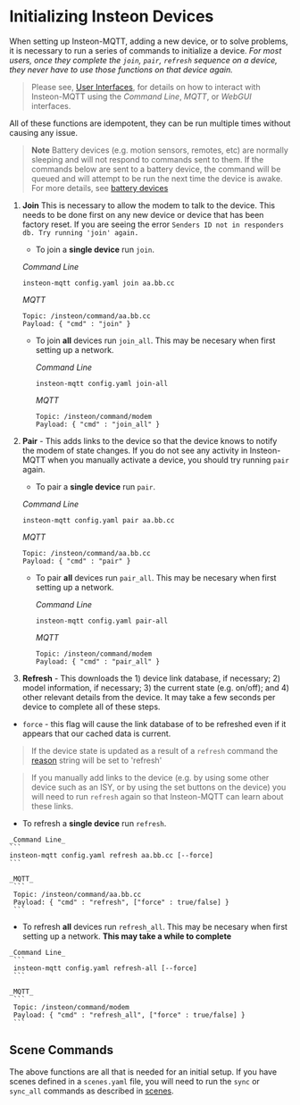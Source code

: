 # Initializing Insteon Devices

When setting up Insteon-MQTT, adding a new device, or to solve problems, it is necessary to run a series of commands to initialize a device.  _For most users, once they complete the `join`, `pair`, `refresh` sequence on a device, they never have to use those functions on that device again._

> Please see, [User Interfaces](user_interface.md), for details on how to interact with Insteon-MQTT using the _Command Line_, _MQTT_, or _WebGUI_ interfaces.

All of these functions are idempotent, they can be run multiple times without causing any issue.

> __Note__ Battery devices (e.g. motion sensors, remotes, etc) are normally sleeping and will not respond to commands sent to them.  If the commands below are sent to a battery device, the command will be queued and will attempt to be run the next time the device is awake. For more details, see [battery devices](battery_devices.md)

1. __Join__ This is necessary to allow the modem to talk to the device.  This needs to be done first on any new device or device that has been factory reset.  If you are seeing the error `Senders ID not in responders db. Try running 'join' again.`
   - To join a __single device__ run `join`.

    _Command Line_
    ```
    insteon-mqtt config.yaml join aa.bb.cc
    ```
    _MQTT_
    ```
    Topic: /insteon/command/aa.bb.cc
    Payload: { "cmd" : "join" }
    ```

   - To join __all__ devices run `join_all`.  This may be necesary when first setting up a network.

     _Command Line_
     ```
     insteon-mqtt config.yaml join-all
     ```
     _MQTT_
     ```
     Topic: /insteon/command/modem
     Payload: { "cmd" : "join_all" }
     ```

2. __Pair__ - This adds links to the device so that the device knows to notify the modem of state changes.  If you do not see any activity in Insteon-MQTT when you manually activate a device, you should try running `pair` again.

   - To pair a __single device__ run `pair`.

    _Command Line_
    ```
    insteon-mqtt config.yaml pair aa.bb.cc
    ```
    _MQTT_
    ```
    Topic: /insteon/command/aa.bb.cc
    Payload: { "cmd" : "pair" }
    ```

   - To pair __all__ devices run `pair_all`.  This may be necesary when first setting up a network.

      _Command Line_
      ```
      insteon-mqtt config.yaml pair-all
      ```
      _MQTT_
      ```
      Topic: /insteon/command/modem
      Payload: { "cmd" : "pair_all" }
      ```

3. __Refresh__ - This downloads the 1) device link database, if necessary; 2) model information, if necessary; 3) the current state (e.g. on/off); and 4) other relevant details from the device.  It may take a few seconds per device to complete all of these steps.
  - `force` - this flag will cause the link database of to be refreshed even if it appears that our cached data is current.

  >If the device state is updated as a result of a `refresh` command the [reason](reason.md) string will be set to 'refresh'

 > If you manually add links to the device (e.g. by using some other device such as an ISY, or by using the set buttons on the device) you will need to run `refresh` again so that Insteon-MQTT can learn about these links.

   - To refresh a __single device__ run `refresh`.

    _Command Line_
    ```
    insteon-mqtt config.yaml refresh aa.bb.cc [--force]
    ```

    _MQTT_
     ```
     Topic: /insteon/command/aa.bb.cc
     Payload: { "cmd" : "refresh", ["force" : true/false] }
     ```

   - To refresh __all__ devices run `refresh_all`.  This may be necesary when first setting up a network.  __This may take a while to complete__

    _Command Line_
     ```
     insteon-mqtt config.yaml refresh-all [--force]
     ```

    _MQTT_
     ```
     Topic: /insteon/command/modem
     Payload: { "cmd" : "refresh_all", ["force" : true/false] }
     ```

## Scene Commands

The above functions are all that is needed for an initial setup.  If you have scenes defined in a `scenes.yaml` file, you will need to run the `sync` or `sync_all` commands as described in [scenes](scenes.md).
